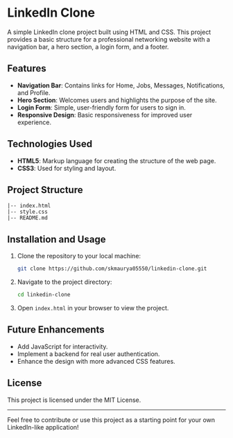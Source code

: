 # LinkedIn Clone

A simple LinkedIn clone project built using HTML and CSS. This project provides a basic structure for a professional networking website with a navigation bar, a hero section, a login form, and a footer.

## Features

- **Navigation Bar**: Contains links for Home, Jobs, Messages, Notifications, and Profile.
- **Hero Section**: Welcomes users and highlights the purpose of the site.
- **Login Form**: Simple, user-friendly form for users to sign in.
- **Responsive Design**: Basic responsiveness for improved user experience.

## Technologies Used

- **HTML5**: Markup language for creating the structure of the web page.
- **CSS3**: Used for styling and layout.

## Project Structure

```
|-- index.html
|-- style.css
|-- README.md
```


## Installation and Usage

1. Clone the repository to your local machine:
   ```bash
   git clone https://github.com/skmaurya05550/linkedin-clone.git
   ```

2. Navigate to the project directory:
   ```bash
   cd linkedin-clone
   ```

3. Open `index.html` in your browser to view the project.

## Future Enhancements

- Add JavaScript for interactivity.
- Implement a backend for real user authentication.
- Enhance the design with more advanced CSS features.

## License

This project is licensed under the MIT License.

---

Feel free to contribute or use this project as a starting point for your own LinkedIn-like application!




